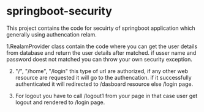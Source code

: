 # springboot-security
This project contains the code for secuirty of springboot application which generally using authencation relam.


1.RealamProvider class contain the code where you can get the user details from database and return the user details after matched.
if usser name and password doest not matched you can throw your own security exception.

2. "/", "/home", "/login" this type of url are authorized, if any other web resource are requested it will go to the authencation.
if it successfully authenticated it will redirected to /dasboard resource else /login page.

3. For logout you have to call /logout1 from your page in that case user get logout and rendered to /login page.
